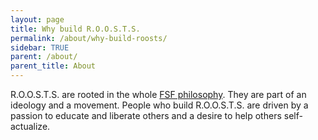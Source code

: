 ```yaml
---
layout: page
title: Why build R.O.O.S.T.S.
permalink: /about/why-build-roosts/
sidebar: TRUE
parent: /about/
parent_title: About
---
```


R.O.O.S.T.S. are rooted in the whole [FSF philosophy](http://www.fsf.org/about/what-is-free-software). They are part of an ideology and a movement. People who build R.O.O.S.T.S. are driven by a passion to educate and liberate others and a desire to help others self-actualize.
